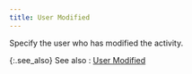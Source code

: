 ```yaml
---
title: User Modified
---
```



Specify the user who has modified the activity.


{:.see_also}
See also
: [User  Modified](JavaScript:RelatedTopics1.Click())<!--Metadata type="DesignerControl" startspan
<object CLASSID="clsid:ADB880A6-D8FF-11CF-9377-00AA003B7A11"
	ID=RelatedTopics1
	TYPE="application/x-oleobject">
</object>-->

<object classid="clsid:ADB880A6-D8FF-11CF-9377-00AA003B7A11" id="RelatedTopics1" type="application/x-oleobject"> 
 <param name="Command" value="Related Topics">
<param name="Window" value="Second">
<param name="Item1" value="User 
 Modified;{{site.crm_chm}}/misc/find_activities_more_choices_user_modified.html">
</object><!--Metadata type="DesignerControl" endspan-->
